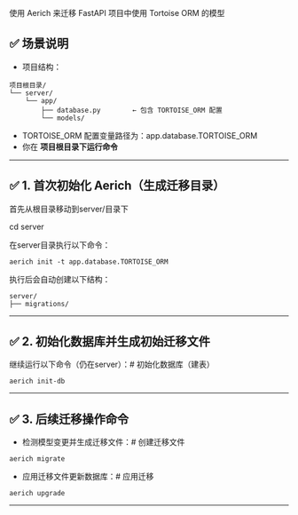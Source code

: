 使用 Aerich 来迁移 FastAPI 项目中使用 Tortoise ORM 的模型



## **✅ 场景说明**

- 项目结构：

```
项目根目录/
└── server/
    └── app/
        ├── database.py        ← 包含 TORTOISE_ORM 配置
        └── models/
```

- TORTOISE_ORM 配置变量路径为：app.database.TORTOISE_ORM
- 你在 **项目根目录下运行命令**

------



## **✅ 1. 首次初始化 Aerich（生成迁移目录）**

首先从根目录移动到server/目录下

cd server

在server目录执行以下命令：

```
aerich init -t app.database.TORTOISE_ORM
```



执行后会自动创建以下结构：

```
server/
├── migrations/
```

------



## **✅ 2. 初始化数据库并生成初始迁移文件**



继续运行以下命令（仍在server）：# 初始化数据库（建表）

```
aerich init-db 
```

------



## **✅ 3. 后续迁移操作命令**

- 检测模型变更并生成迁移文件：# 创建迁移文件

```
aerich migrate
```

- 应用迁移文件更新数据库：# 应用迁移

```
aerich upgrade
```

------



